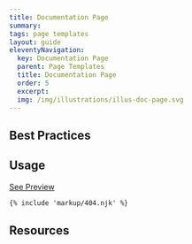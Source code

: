 ```yaml
---
title: Documentation Page
summary: 
tags: page templates
layout: guide
eleventyNavigation:
  key: Documentation Page
  parent: Page Templates
  title: Documentation Page
  order: 5
  excerpt:
  img: /img/illustrations/illus-doc-page.svg
---
```


## Best Practices


## Usage

<a class="btn btn-primary" href="/page-templates/documentation-page-internal/" target="_blank">See Preview</a>

``` html
{% include 'markup/404.njk' %}
```

## Resources









